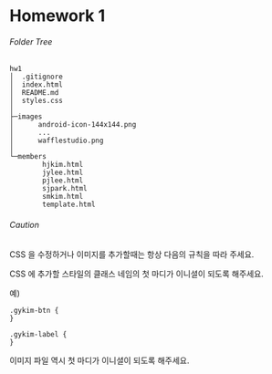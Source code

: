 # Homework 1

###### Folder Tree
```
hw1
│  .gitignore
│  index.html
│  README.md
│  styles.css
│
├─images
│      android-icon-144x144.png
│      ...
│      wafflestudio.png
│
└─members
        hjkim.html
        jylee.html
        pjlee.html
        sjpark.html
        smkim.html
        template.html
```

###### Caution
CSS 을 수정하거나 이미지를 추가할때는 항상 다음의 규칙을 따라 주세요.

CSS 에 추가할 스타일의 클래스 네임의 첫 마디가 이니셜이 되도록 해주세요.

예)
```
.gykim-btn {
}

.gykim-label {
}
```

이미지 파일 역시 첫 마디가 이니셜이 되도록 해주세요.
